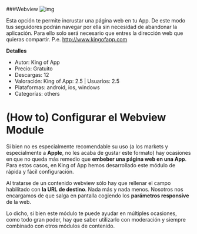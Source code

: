 ###Webview
![img](http://resources.kingofapp.com/modules/webview/images/Webview_list.png)

Esta opción te permite incrustar una página web en tu App. De este modo tus seguidores podrán navegar por ella sin necesidad de abandonar la aplicación. Para ello solo será necesario que entres la dirección web que quieras compartir. P.e. http://www.kingofapp.com

**Detalles**
- Autor: King of App
- Precio: Gratuito
- Descargas: 12
- Valoración: King of App: 2.5 | Usuarios: 2.5
- Plataformas: android, ios, windows
- Categorías: others


# **(How to) Configurar el Webview Module**

Si bien no es especialmente recomendable su uso (a los markets y especialmente a **Apple**, no les acaba de gustar este formato) hay ocasiones en que no queda más remedio que **embeber una página web en una App**. Para estos casos, en King of App hemos desarrollado este módulo de rápida y fácil configuración.

Al tratarse de un contenido webview sólo hay que rellenar el campo habilitado con **la URL de destino**. Nada más y nada menos. Nosotros nos encargamos de que salga en pantalla cogiendo los **parámetros responsive** de la web.

Lo dicho, si bien este módulo te puede ayudar en múltiples ocasiones, como todo gran poder, hay que saber utilizarlo con moderación y siempre combinado con otros módulos de contenido.